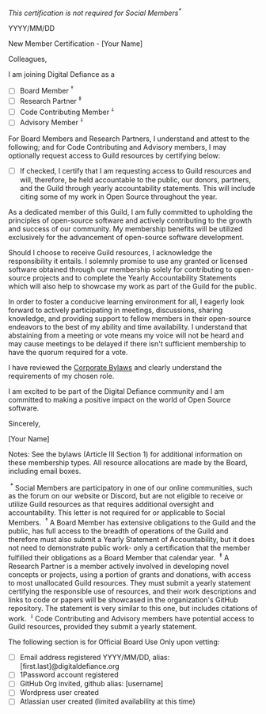 <i>This certification is not required for Social Members<sup>*</sup></i>

YYYY/MM/DD

New Member Certification - [Your Name]

Colleagues,

I am joining Digital Defiance as a

- [ ] Board Member <sup>&dagger;</sup>
- [ ] Research Partner <sup>&ddagger;</sup>
- [ ] Code Contributing Member <sup>&#x2E38;</sup>
- [ ] Advisory Member <sup>&#x2E38;</sup>

For Board Members and Research Partners, I understand and attest to the following; and for Code Contributing and Advisory members, I may optionally request access to Guild resources by certifying below:

- [ ] If checked, I certify that I am requesting access to Guild resources and will, therefore, be held accountable to the public, our donors, partners, and the Guild through yearly accountability statements. This will include citing some of my work in Open Source throughout the year.

As a dedicated member of this Guild, I am fully committed to upholding the principles of open-source software and actively contributing to the growth and success of our community. My membership benefits will be utilized exclusively for the advancement of open-source software development.

Should I choose to receive Guild resources, I acknowledge the responsibility it entails. I solemnly promise to use any granted or licensed software obtained through our membership solely for contributing to open-source projects and to complete the Yearly Accountability Statements which will also help to showcase my work as part of the Guild for the public.

In order to foster a conducive learning environment for all, I eagerly look forward to actively participating in meetings, discussions, sharing knowledge, and providing support to fellow members in their open-source endeavors to the best of my ability and time availability. I understand that abstaining from a meeting or vote means my voice will not be heard and may cause meetings to be delayed if there isn't sufficient membership to have the quorum required for a vote.

I have reviewed the [Corporate Bylaws](https://github.com/Digital-Defiance/Digital-Defiance/blob/main/Bylaws.md) and clearly understand the requirements of my chosen role.

I am excited to be part of the Digital Defiance community and I am committed to making a positive impact on the world of Open Source software.

Sincerely,

[Your Name]

Notes:
 See the bylaws (Article III Section 1) for additional information on these membership types. All resource allocations are made by the Board, including email boxes.

​ <sup>*</sup> Social Members are participatory in one of our online communities, such as the forum on our website or Discord, but are not eligible to receive or utilize Guild resources as that requires additional oversight and accountability. This letter is not required for or applicable to Social Members.
​ <sup>&dagger;</sup> A Board Member has extensive obligations to the Guild and the public, has full access to the breadth of operations of the Guild and therefore must also submit a Yearly Statement of Accountability, but it does not need to demonstrate public work- only a certification that the member fulfilled their obligations as a Board Member that calendar year.
​ <sup>&ddagger;</sup> A Research Partner is a member actively involved in developing novel concepts or projects, using a portion of grants and donations, with access to most unallocated Guild resources. They must submit a yearly statement certifying the responsible use of resources, and their work descriptions and links to code or papers will be showcased in the organization's GitHub repository. The statement is very similar to this one, but includes citations of work.
​ <sup>&#x2E38;</sup> Code Contributing and Advisory members have potential access to Guild resources, provided they submit a yearly statement.

The following section is for Official Board Use Only upon vetting:

- [ ] Email address registered YYYY/MM/DD, alias: [first.last]@digitaldefiance.org
- [ ] 1Password account registered
- [ ] GitHub Org invited, github alias: [username]
- [ ] Wordpress user created
- [ ] Atlassian user created (limited availability at this time)
